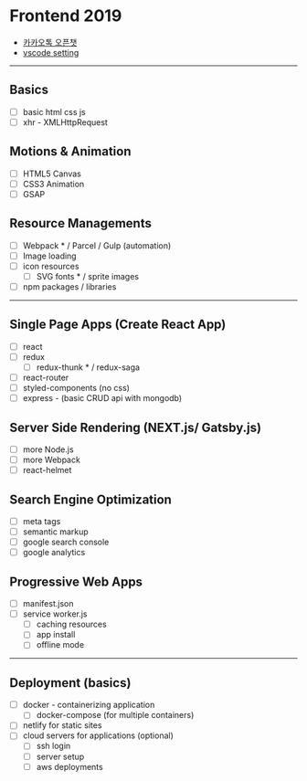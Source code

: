 # Frontend 2019

- [카카오톡 오픈챗](https://open.kakao.com/o/g7uRQnp)
- [vscode setting](https://github.com/fe-grinder/fe2019/blob/master/settings/vscode.md)

---

## Basics

- [ ] basic html css js
- [ ] xhr - XMLHttpRequest

## Motions & Animation

- [ ] HTML5 Canvas
- [ ] CSS3 Animation
- [ ] GSAP

## Resource Managements

- [ ] Webpack * / Parcel / Gulp (automation)
- [ ] Image loading
- [ ] icon resources
  - [ ] SVG fonts * / sprite images
- [ ] npm packages / libraries

---

## Single Page Apps (Create React App)

- [ ] react
- [ ] redux
  - [ ] redux-thunk * / redux-saga
- [ ] react-router
- [ ] styled-components (no css)
- [ ] express - (basic CRUD api with mongodb)

## Server Side Rendering (NEXT.js/ Gatsby.js)

- [ ] more Node.js
- [ ] more Webpack
- [ ] react-helmet

## Search Engine Optimization

- [ ] meta tags
- [ ] semantic markup
- [ ] google search console
- [ ] google analytics

## Progressive Web Apps

- [ ] manifest.json
- [ ] service worker.js
  - [ ] caching resources
  - [ ] app install
  - [ ] offline mode

---

## Deployment (basics)

- [ ] docker - containerizing application
  - [ ] docker-compose (for multiple containers)
- [ ] netlify for static sites
- [ ] cloud servers for applications (optional)
  - [ ] ssh login
  - [ ] server setup
  - [ ] aws deployments
